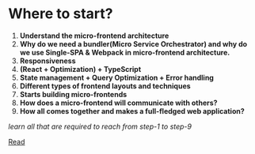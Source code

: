 # Where to start?

1. **Understand the micro-frontend architecture**
2. **Why do we need a bundler(Micro Service Orchestrator) and why do we use Single-SPA & Webpack in micro-frontend architecture.**
3. **Responsiveness**
4. **(React + Optimization) + TypeScript**
5. **State management + Query Optimization + Error handling**
6. **Different types of frontend layouts and techniques**
7. **Starts building micro-frontends**
8. **How does a micro-frontend will communicate with others?**
9. **How all comes together and makes a full-fledged web application?**

_learn all that are required to reach from step-1 to step-9_

[Read](<./Module-01(Micro-frontend%20Architecture)/Architecture.md>)

